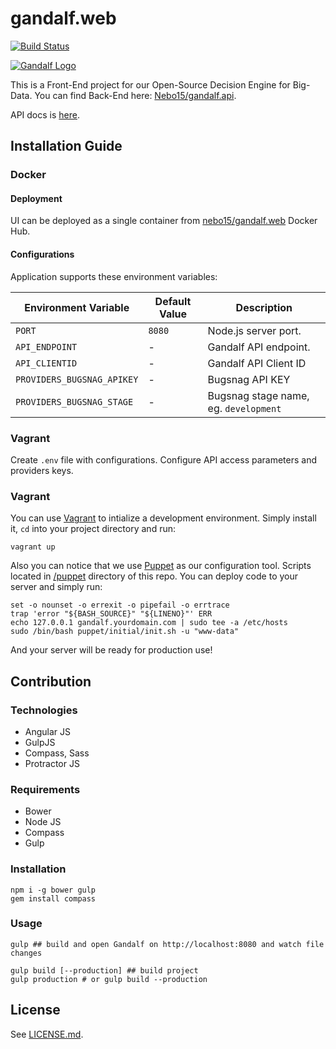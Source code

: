 # gandalf.web

[![Build Status](https://travis-ci.org/Nebo15/gandalf.web.svg?branch=master)](https://travis-ci.org/Nebo15/gandalf.web)

[![Gandalf Logo](https://raw.githubusercontent.com/Nebo15/gandalf.web/develop/src/images/logo.png)](https://gndf.io)

This is a Front-End project for our Open-Source Decision Engine for Big-Data. You can find Back-End here: [Nebo15/gandalf.api](https://github.com/Nebo15/gandalf.api).

API docs is [here](http://docs.gandalf4.apiary.io/#).

## Installation Guide

### Docker

#### Deployment

UI can be deployed as a single container from [nebo15/gandalf.web](https://hub.docker.com/r/nebo15/gandalf.web/) Docker Hub.

#### Configurations

Application supports these environment variables:

| Environment Variable  | Default Value           | Description |
| --------------------- | ----------------------- | ----------- |
| `PORT`                | `8080`                  | Node.js server port.        |
| `API_ENDPOINT`        | -                       | Gandalf API endpoint.       |
| `API_CLIENTID`        | -                       | Gandalf API Client ID       |
| `PROVIDERS_BUGSNAG_APIKEY`    | -               | Bugsnag API KEY   |
| `PROVIDERS_BUGSNAG_STAGE`     | -               | Bugsnag stage name, eg. `development`   |

### Vagrant

Create `.env` file with configurations.
Configure API access parameters and providers keys.

### Vagrant

You can use [Vagrant](https://www.vagrantup.com/) to intialize a development environment. Simply install it, ```cd``` into your project directory and run:

```
vagrant up
```

Also you can notice that we use [Puppet](https://puppetlabs.com/puppet/puppet-open-source) as our configuration tool. Scripts located in [/puppet](https://github.com/Nebo15/gandalf.api/tree/master/puppet) directory of this repo. You can deploy code to your server and simply run:

```
set -o nounset -o errexit -o pipefail -o errtrace
trap 'error "${BASH_SOURCE}" "${LINENO}"' ERR
echo 127.0.0.1 gandalf.yourdomain.com | sudo tee -a /etc/hosts
sudo /bin/bash puppet/initial/init.sh -u "www-data"
```

And your server will be ready for production use!


## Contribution

### Technologies

- Angular JS
- GulpJS
- Compass, Sass
- Protractor JS

### Requirements

- Bower
- Node JS
- Compass
- Gulp

### Installation

```
npm i -g bower gulp
gem install compass
```

### Usage

```
gulp ## build and open Gandalf on http://localhost:8080 and watch file changes

gulp build [--production] ## build project
gulp production # or gulp build --production
```

## License

See [LICENSE.md](LICENSE).
